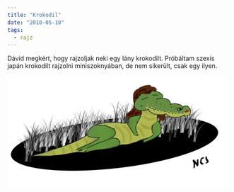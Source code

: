 ```yaml
---
title: "Krokodil"
date: "2010-05-10"
tags: 
  - rajz
---
```


Dávid megkért, hogy rajzoljak neki egy lány krokodilt. Próbáltam szexis japán krokodilt rajzolni miniszoknyában, de nem sikerült, csak egy ilyen.

![korokdil](images/korokdil-500x250.webp)
